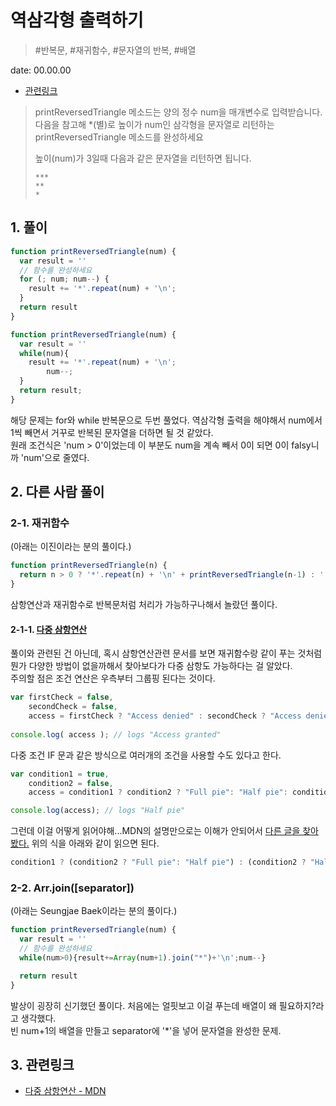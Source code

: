 # 역삼각형 출력하기

> #반복문, #재귀함수, #문자열의 반복, #배열

date: 00.00.00

* [관련링크](https://programmers.co.kr/learn/challenge_codes/113)

> printReversedTriangle 메소드는 양의 정수 num을 매개변수로 입력받습니다.  
> 다음을 참고해 *(별)로 높이가 num인 삼각형을 문자열로 리턴하는 printReversedTriangle 메소드를 완성하세요  
> 
> 높이(num)가 3일때 다음과 같은 문자열을 리턴하면 됩니다.  
> ```
> ***
> **
> *
> ```

## 1. 풀이

```javascript
function printReversedTriangle(num) {
  var result = ''
  // 함수를 완성하세요
  for (; num; num--) {
    result += '*'.repeat(num) + '\n';
  }
  return result
}
```
```javascript
function printReversedTriangle(num) {
  var result = ''
  while(num){
    result += '*'.repeat(num) + '\n';
        num--;
  }
  return result;
}
```

해당 문제는 for와 while 반복문으로 두번 풀었다. 역삼각형 출력을 해야해서 num에서 1씩 빼면서 거꾸로 반복된 문자열을 더하면 될 것 같았다.  
원래 조건식은 'num > 0'이었는데 이 부분도 num을 계속 빼서 0이 되면 0이 falsy니까 'num'으로 줄였다. 

## 2. 다른 사람 풀이

### 2-1. 재귀함수

(아래는 이진이라는 분의 풀이다.)

```javascript
function printReversedTriangle(n) {
  return n > 0 ? '*'.repeat(n) + '\n' + printReversedTriangle(n-1) : '';
}
```

삼항연산과 재귀함수로 반복문처럼 처리가 가능하구나해서 놀랐던 풀이다.

#### 2-1-1. [다중 삼항연산](https://developer.mozilla.org/ko/docs/Web/JavaScript/Reference/Operators/Conditional_Operator)

풀이와 관련된 건 아닌데, 혹시 삼항연산관련 문서를 보면 재귀함수랑 같이 푸는 것처럼 뭔가 다양한 방법이 없을까해서 찾아보다가 다중 삼항도 가능하다는 걸 알았다.  
주의할 점은 조건 연산은 우측부터 그룹핑 된다는 것이다.

```javascript
var firstCheck = false,
    secondCheck = false,
    access = firstCheck ? "Access denied" : secondCheck ? "Access denied" : "Access granted";
  
console.log( access ); // logs "Access granted"
```

다중 조건 IF 문과 같은 방식으로 여러개의 조건을 사용할 수도 있다고 한다.
```javascript
var condition1 = true,
    condition2 = false,
    access = condition1 ? condition2 ? "Full pie": "Half pie": condition2 ? "Half pie" : "No pie, don't cry" ;

console.log(access); // logs "Half pie"
```
그런데 이걸 어떻게 읽어야해...MDN의 설명만으로는 이해가 안되어서 [다른 글을 찾아봤다.](http://harrislim.tistory.com/26)
위의 식을 아래와 같이 읽으면 된다.

```javascript
condition1 ? (condition2 ? "Full pie": "Half pie") : (condition2 ? "Half pie" : "No pie, don't cry"); 
```

### 2-2. Arr.join([separator])

(아래는 Seungjae Baek이라는 분의 풀이다.)

```javascript
function printReversedTriangle(num) {
  var result = ''
  // 함수를 완성하세요
  while(num>0){result+=Array(num+1).join("*")+'\n';num--}

  return result
}
```
발상이 굉장히 신기했던 풀이다. 처음에는 얼핏보고 이걸 푸는데 배열이 왜 필요하지?라고 생각했다.  
빈 num+1의 배열을 만들고 separator에 '*'을 넣어 문자열을 완성한 문제.  


## 3. 관련링크

+ [다중 삼항연산 - MDN](https://developer.mozilla.org/ko/docs/Web/JavaScript/Reference/Operators/Conditional_Operator)




